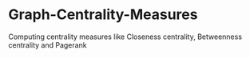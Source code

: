 # Graph-Centrality-Measures
Computing centrality measures like Closeness centrality, Betweenness centrality and Pagerank
